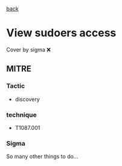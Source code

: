 [back](../index.md)
# View sudoers access
Cover by sigma :x: 

## MITRE
### Tactic
  - discovery

### technique
  - T1087.001

### Sigma

 So many other things to do...